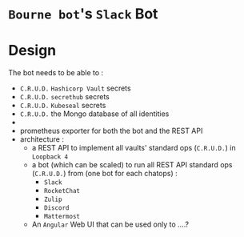 # `Bourne bot`'s `Slack` Bot

# Design

The bot needs to be able to :

- `C.R.U.D.` `Hashicorp Vault` secrets
- `C.R.U.D.` `secrethub` secrets
- `C.R.U.D.` `Kubeseal` secrets
- `C.R.U.D.` the Mongo database of all identities
-
- prometheus exporter for both the bot and the REST API
- architecture :
  - a REST API to implement all vaults' standard ops (`C.R.U.D.`) in `Loopback 4`
  - a bot (which can be scaled) to run all REST API standard ops (`C.R.U.D.`) from (one bot for each chatops) :
    - `Slack`
    - `RocketChat`
    - `Zulip`
    - `Discord`
    - `Mattermost`
  - An `Angular` Web UI that can be used only to ....?

